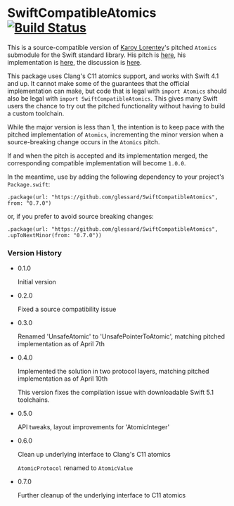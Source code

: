 # SwiftCompatibleAtomics [![Build Status](https://travis-ci.org/glessard/deferred.svg?branch=master)](https://travis-ci.org/glessard/deferred)

This is a source-compatible version of [Karoy Lorentey](https://github.com/lorentey)'s pitched `Atomics` submodule for the Swift standard library. His pitch is [here](https://gist.github.com/lorentey/cf8703b5974ebe8f85cfb92a6628880d), his implementation is [here](https://github.com/apple/swift/pull/30553), the discussion is [here](https://forums.swift.org/t/low-level-atomic-operations/34683).

This package uses Clang's C11 atomics support, and works with Swift 4.1 and up. It cannot make some of the guarantees that the official implementation can make, but code that is legal with `import Atomics` should also be legal with `import SwiftCompatibleAtomics`. This gives many Swift users the chance to try out the pitched functionality without having to build a custom toolchain.

While the major version is less than 1, the intention is to keep pace with the pitched implementation of `Atomics`, incrementing the minor version when a source-breaking change occurs in the `Atomics` pitch.

If and when the pitch is accepted and its implementation merged, the corresponding compatible implementation will become `1.0.0`.

In the meantime, use by adding the following dependency to your project's `Package.swift`:
```
.package(url: "https://github.com/glessard/SwiftCompatibleAtomics", from: "0.7.0")
```
or, if you prefer to avoid source breaking changes:
```
.package(url: "https://github.com/glessard/SwiftCompatibleAtomics", .upToNextMinor(from: "0.7.0"))
```

### Version History

* 0.1.0

	Initial version

* 0.2.0

	Fixed a source compatibility issue

* 0.3.0

	Renamed 'UnsafeAtomic' to 'UnsafePointerToAtomic', matching pitched implementation as of April 7th

* 0.4.0
	
	Implemented the solution in two protocol layers, matching pitched implementation as of April 10th

	This version fixes the compilation issue with downloadable Swift 5.1 toolchains.

* 0.5.0

	API tweaks, layout improvements for 'AtomicInteger'

* 0.6.0

	Clean up underlying interface to Clang's C11 atomics
	
	`AtomicProtocol` renamed to `AtomicValue`

* 0.7.0

  Further cleanup of the underlying interface to C11 atomics
